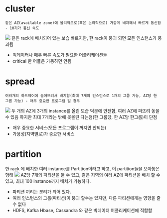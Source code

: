 
# cluster 
	같은 AZ(available zone)에 물리적으로(혹은 논리적으로) 가깝게 배치해서 빠르게 통신함 - 10기가 통신 속도
	
![](https://i.imgur.com/LqAG7AP.png)
같은 rack에 배치되어 있는 보습 
 빠르지만, 한 rack이 붕괴 되면 모든 인스턴스가 붕괴됨 
 - 빅데이터나 매우 빠른 속도가 필요한 어플리케이션들
 - critical 한 어플은 가동하면 안됨



# spread
	여러개의 하드웨어에 늘어뜨려서 배치함(최대 7개의 인스턴스로 1개의 그룹 가능, AZ당 한 그룹 가능) - 매우 중요한 프로그램 일 경우 
![](https://i.imgur.com/YbFzm8F.png)
두 개의 AZ에 3개의 instance를 올린 모습 
덕분에 안전함, 여러 AZ에 퍼뜨려 놓을 수 있음
하지만 최대 7개라는 밖에 못올린 다는점(한 그룹당, 한 AZ당 한그룹)이 단점
- 매우 중요한 서비스(모든 프로그램이 꺼지면 안되는)
- 가용성(지역별로)가 중요한 서비스

# partition
한 rack 에 배치한 여러 instance를 Partition이라고 하고, 이 partition들을 모아놓은 형태
![](https://i.imgur.com/ReCpeDk.png)
AZ당 7개의 파티션을 둘 수 있고,
같은 지역의 여러 AZ에 파티션을 배치 할 수 있고, 
최대 100 instance까지 배치가 가능하다.
- 파티션 끼리는 분리가 되어 있다.
- 여러 인스턴스의 그룹(파티션)이 붕괴 할수는 있지만, 다른 파티션에게는 영향을 줄 수 없다
- HDFS, Kafka Hbase, Cassandra 와 같은 빅데이터 어플리케이션에 적합함 